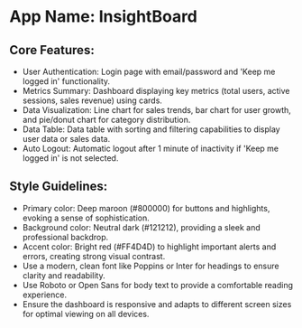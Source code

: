 # **App Name**: InsightBoard

## Core Features:

- User Authentication: Login page with email/password and 'Keep me logged in' functionality.
- Metrics Summary: Dashboard displaying key metrics (total users, active sessions, sales revenue) using cards.
- Data Visualization: Line chart for sales trends, bar chart for user growth, and pie/donut chart for category distribution.
- Data Table: Data table with sorting and filtering capabilities to display user data or sales data.
- Auto Logout: Automatic logout after 1 minute of inactivity if 'Keep me logged in' is not selected.

## Style Guidelines:

- Primary color: Deep maroon (#800000) for buttons and highlights, evoking a sense of sophistication.
- Background color: Neutral dark (#121212), providing a sleek and professional backdrop.
- Accent color: Bright red (#FF4D4D) to highlight important alerts and errors, creating strong visual contrast.
- Use a modern, clean font like Poppins or Inter for headings to ensure clarity and readability.
- Use Roboto or Open Sans for body text to provide a comfortable reading experience.
- Ensure the dashboard is responsive and adapts to different screen sizes for optimal viewing on all devices.